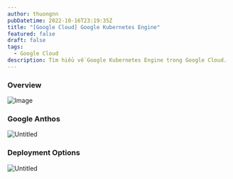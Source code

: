 ```yaml
---
author: thuongnn
pubDatetime: 2022-10-16T23:19:35Z
title: "[Google Cloud] Google Kubernetes Engine"
featured: false
draft: false
tags:
  - Google Cloud
description: Tìm hiểu về Google Kubernetes Engine trong Google Cloud.
---
```


### Overview
![Image](https://github.com/user-attachments/assets/682f2a05-3cf4-49bc-bbe2-1df5328931ff)

### Google Anthos
![Untitled](https://github.com/user-attachments/assets/f8426d40-8c1a-43b9-be64-d125c98b3ea8)

### Deployment Options
![Untitled](https://github.com/user-attachments/assets/c9d63996-15f2-420e-ace5-ee93bc3aed44)